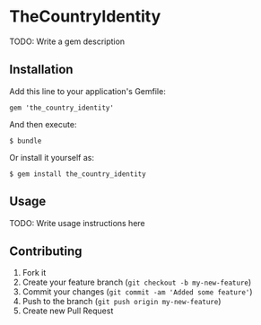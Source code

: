 # TheCountryIdentity

TODO: Write a gem description

## Installation

Add this line to your application's Gemfile:

    gem 'the_country_identity'

And then execute:

    $ bundle

Or install it yourself as:

    $ gem install the_country_identity

## Usage

TODO: Write usage instructions here

## Contributing

1. Fork it
2. Create your feature branch (`git checkout -b my-new-feature`)
3. Commit your changes (`git commit -am 'Added some feature'`)
4. Push to the branch (`git push origin my-new-feature`)
5. Create new Pull Request
